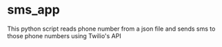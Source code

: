 # sms_app
This python script reads phone number from a json file and sends sms to those phone numbers using Twilio's API
